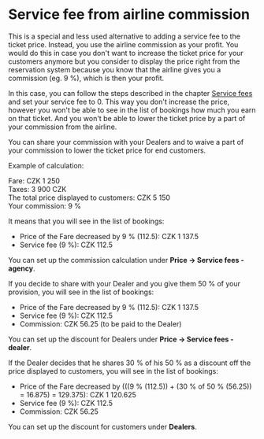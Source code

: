 # Service fee from airline commission

This is a special and less used alternative to adding a service fee to the ticket price. Instead, you use the airline commission as your profit. You would do this in case you don't want to increase the ticket price for your customers anymore but you consider to display the price right from the reservation system because you know that the airline gives you a commission \(eg. 9 %\), which is then your profit.

In this case, you can follow the steps described in the chapter [Service fees](../zakladni-nastaveni/untitled.md) and set your service fee to 0. This way you don't increase the price, however you won't be able to see in the list of bookings how much you earn on that ticket. And you won't be able to lower the ticket price by a part of your commission from the airline.

You can share your commission with your Dealers and to waive a part of your commission to lower the ticket price for end customers. 

Example of calculation:

Fare: CZK 1 250  
Taxes: 3 900 CZK  
The total price displayed to customers: CZK 5 150  
Your commission: 9 %

It means that you will see in the list of bookings:

* Price of the Fare decreased by 9 % \(112.5\): CZK 1 137.5
* Service fee \(9 %\): CZK 112.5

You can set up the commission calculation under **Price -&gt; Service fees - agency**.

If you decide to share with your Dealer and you give them 50 % of your provision, you will see in the list of bookings:

* Price of the Fare decreased by 9 % \(112.5\): CZK 1 137.5
* Service fee \(9 %\): CZK 112.5
* Commission: CZK 56.25 \(to be paid to the Dealer\)

You can set up the discount for Dealers under **Price -&gt; Service fees - dealer**.

If the Dealer decides that he shares 30 % of his 50 % as a discount off the price displayed to customers, you will see in the list of bookings:

* Price of the Fare decreased by \(\(\(9 % \(112.5\)\) + \(30 % of 50 % \(56.25\)\) = 16.875\) = 129.375\): CZK 1 120.625
* Service fee \(9 %\): CZK 112.5
* Commission: CZK 56.25

You can set up the discount for customers under **Dealers**.

